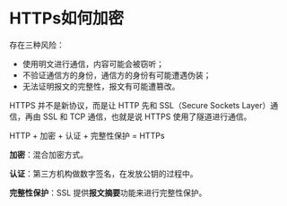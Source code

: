 # HTTPs如何加密

存在三种风险：

- 使用明文进行通信，内容可能会被窃听；
- 不验证通信方的身份，通信方的身份有可能遭遇伪装；
- 无法证明报文的完整性，报文有可能遭篡改。

HTTPS 并不是新协议，而是让 HTTP 先和 SSL（Secure Sockets Layer）通信，再由 SSL 和 TCP 通信，也就是说 HTTPS 使用了隧道进行通信。

HTTP + 加密 + 认证 + 完整性保护 = HTTPs

**加密**：混合加密方式。

**认证**：第三方机构做数字签名，在发放公钥的过程中。

**完整性保护**：SSL 提供**报文摘要**功能来进行完整性保护。